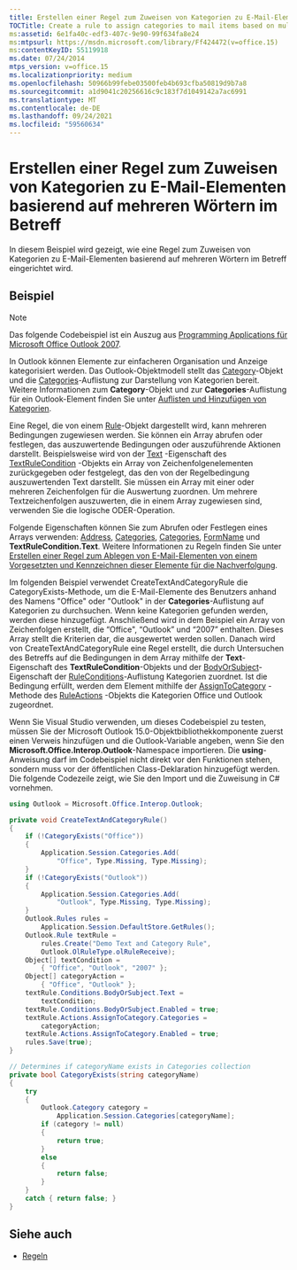 ```yaml
---
title: Erstellen einer Regel zum Zuweisen von Kategorien zu E-Mail-Elementen basierend auf mehreren Wörtern im Betreff
TOCTitle: Create a rule to assign categories to mail items based on multiple words in the subject
ms:assetid: 6e1fa40c-edf3-407c-9e90-99f634fa8e24
ms:mtpsurl: https://msdn.microsoft.com/library/Ff424472(v=office.15)
ms:contentKeyID: 55119918
ms.date: 07/24/2014
mtps_version: v=office.15
ms.localizationpriority: medium
ms.openlocfilehash: 50966b99febe03500feb4b693cfba50819d9b7a8
ms.sourcegitcommit: a1d9041c20256616c9c183f7d1049142a7ac6991
ms.translationtype: MT
ms.contentlocale: de-DE
ms.lasthandoff: 09/24/2021
ms.locfileid: "59560634"
---
```

# <a name="create-a-rule-to-assign-categories-to-mail-items-based-on-multiple-words-in-the-subject"></a>Erstellen einer Regel zum Zuweisen von Kategorien zu E-Mail-Elementen basierend auf mehreren Wörtern im Betreff

In diesem Beispiel wird gezeigt, wie eine Regel zum Zuweisen von Kategorien zu E-Mail-Elementen basierend auf mehreren Wörtern im Betreff eingerichtet wird.

## <a name="example"></a>Beispiel

> [!NOTE] 
> Das folgende Codebeispiel ist ein Auszug aus [Programming Applications für Microsoft Office Outlook 2007](https://www.amazon.com/gp/product/0735622493?ie=UTF8&tag=msmsdn-20&linkCode=as2&camp=1789&creative=9325&creativeASIN=0735622493).

In Outlook können Elemente zur einfacheren Organisation und Anzeige kategorisiert werden. Das Outlook-Objektmodell stellt das [Category](https://msdn.microsoft.com/library/bb623480\(v=office.15\))-Objekt und die [Categories](https://msdn.microsoft.com/library/bb623535\(v=office.15\))-Auflistung zur Darstellung von Kategorien bereit. Weitere Informationen zum **Category**-Objekt und zur **Categories**-Auflistung für ein Outlook-Element finden Sie unter [Auflisten und Hinzufügen von Kategorien](how-to-enumerate-and-add-categories.md).

Eine Regel, die von einem [Rule](https://msdn.microsoft.com/library/bb647152\(v=office.15\))-Objekt dargestellt wird, kann mehreren Bedingungen zugewiesen werden. Sie können ein Array abrufen oder festlegen, das auszuwertende Bedingungen oder auszuführende Aktionen darstellt. Beispielsweise wird von der [Text](https://msdn.microsoft.com/library/bb611271\(v=office.15\)) -Eigenschaft des [TextRuleCondition](https://msdn.microsoft.com/library/bb644796\(v=office.15\)) -Objekts ein Array von Zeichenfolgenelementen zurückgegeben oder festgelegt, das den von der Regelbedingung auszuwertenden Text darstellt. Sie müssen ein Array mit einer oder mehreren Zeichenfolgen für die Auswertung zuordnen. Um mehrere Textzeichenfolgen auszuwerten, die in einem Array zugewiesen sind, verwenden Sie die logische ODER-Operation. 

Folgende Eigenschaften können Sie zum Abrufen oder Festlegen eines Arrays verwenden: [Address](https://msdn.microsoft.com/library/bb647045\(v=office.15\)), [Categories](https://msdn.microsoft.com/library/bb611021\(v=office.15\)), [Categories](https://msdn.microsoft.com/library/bb612345\(v=office.15\)), [FormName](https://msdn.microsoft.com/library/bb647042\(v=office.15\)) und **TextRuleCondition.Text**. Weitere Informationen zu Regeln finden Sie unter [Erstellen einer Regel zum Ablegen von E-Mail-Elementen von einem Vorgesetzten und Kennzeichnen dieser Elemente für die Nachverfolgung](how-to-create-a-rule-to-file-mail-items-from-a-manager-and-flag-them-for-follow-up.md).

Im folgenden Beispiel verwendet CreateTextAndCategoryRule die CategoryExists-Methode, um die E-Mail-Elemente des Benutzers anhand des Namens "Office" oder "Outlook" in der **Categories**-Auflistung auf Kategorien zu durchsuchen. Wenn keine Kategorien gefunden werden, werden diese hinzugefügt. Anschließend wird in dem Beispiel ein Array von Zeichenfolgen erstellt, die “Office", “Outlook” und “2007” enthalten. Dieses Array stellt die Kriterien dar, die ausgewertet werden sollen. Danach wird von CreateTextAndCategoryRule eine Regel erstellt, die durch Untersuchen des Betreffs auf die Bedingungen in dem Array mithilfe der **Text**-Eigenschaft des **TextRuleCondition**-Objekts und der [BodyOrSubject](https://msdn.microsoft.com/library/bb612744\(v=office.15\))-Eigenschaft der [RuleConditions](https://msdn.microsoft.com/library/bb610965\(v=office.15\))-Auflistung Kategorien zuordnet. Ist die Bedingung erfüllt, werden dem Element mithilfe der [AssignToCategory](https://msdn.microsoft.com/library/bb623146\(v=office.15\)) -Methode des [RuleActions](https://msdn.microsoft.com/library/bb610113\(v=office.15\)) -Objekts die Kategorien Office und Outlook zugeordnet.

Wenn Sie Visual Studio verwenden, um dieses Codebeispiel zu testen, müssen Sie der Microsoft Outlook 15.0-Objektbibliothekkomponente zuerst einen Verweis hinzufügen und die Outlook-Variable angeben, wenn Sie den **Microsoft.Office.Interop.Outlook**-Namespace importieren. Die **using**-Anweisung darf im Codebeispiel nicht direkt vor den Funktionen stehen, sondern muss vor der öffentlichen Class-Deklaration hinzugefügt werden. Die folgende Codezeile zeigt, wie Sie den Import und die Zuweisung in C\# vornehmen.

```csharp
using Outlook = Microsoft.Office.Interop.Outlook;
```


```csharp
private void CreateTextAndCategoryRule()
{
    if (!CategoryExists("Office"))
    {
        Application.Session.Categories.Add(
            "Office", Type.Missing, Type.Missing);
    }
    if (!CategoryExists("Outlook"))
    {
        Application.Session.Categories.Add(
            "Outlook", Type.Missing, Type.Missing);
    }
    Outlook.Rules rules =
        Application.Session.DefaultStore.GetRules();
    Outlook.Rule textRule =
        rules.Create("Demo Text and Category Rule",
        Outlook.OlRuleType.olRuleReceive);
    Object[] textCondition = 
        { "Office", "Outlook", "2007" };
    Object[] categoryAction = 
        { "Office", "Outlook" };
    textRule.Conditions.BodyOrSubject.Text =
        textCondition;
    textRule.Conditions.BodyOrSubject.Enabled = true;
    textRule.Actions.AssignToCategory.Categories =
        categoryAction;
    textRule.Actions.AssignToCategory.Enabled = true;
    rules.Save(true);
}

// Determines if categoryName exists in Categories collection
private bool CategoryExists(string categoryName)
{
    try
    {
        Outlook.Category category =
            Application.Session.Categories[categoryName];
        if (category != null)
        {
            return true;
        }
        else
        {
            return false;
        }
    }
    catch { return false; }
}
```

## <a name="see-also"></a>Siehe auch

- [Regeln](rules.md)

